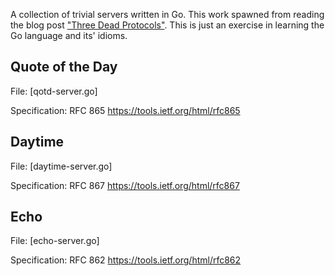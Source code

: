 A collection of trivial servers written in Go. This work spawned from reading the blog post ["Three Dead Protocols"](http://blog.annharter.com/2015/07/15/three-dead-protocols.html). This is just an exercise in learning the Go language and its' idioms.

## Quote of the Day
File: [qotd-server.go]

Specification: RFC 865 https://tools.ietf.org/html/rfc865

## Daytime
File: [daytime-server.go]

Specification: RFC 867 https://tools.ietf.org/html/rfc867

## Echo
File: [echo-server.go]

Specification: RFC 862 https://tools.ietf.org/html/rfc862
